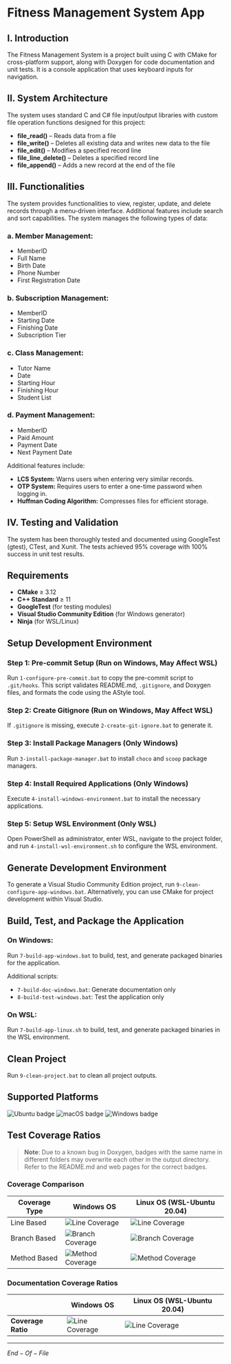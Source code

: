 # Fitness Management System App

## **I. Introduction**

The Fitness Management System is a project built using C with CMake for cross-platform support, along with Doxygen for code documentation and unit tests. It is a console application that uses keyboard inputs for navigation.

## **II. System Architecture**

The system uses standard C and C# file input/output libraries with custom file operation functions designed for this project:

- **file_read()** – Reads data from a file
- **file_write()** – Deletes all existing data and writes new data to the file
- **file_edit()** – Modifies a specified record line
- **file_line_delete()** – Deletes a specified record line
- **file_append()** – Adds a new record at the end of the file

## **III. Functionalities**

The system provides functionalities to view, register, update, and delete records through a menu-driven interface. Additional features include search and sort capabilities. The system manages the following types of data:

### **a. Member Management:**
- MemberID
- Full Name
- Birth Date
- Phone Number
- First Registration Date

### **b. Subscription Management:**
- MemberID
- Starting Date
- Finishing Date
- Subscription Tier

### **c. Class Management:**
- Tutor Name
- Date
- Starting Hour
- Finishing Hour
- Student List

### **d. Payment Management:**
- MemberID
- Paid Amount
- Payment Date
- Next Payment Date

Additional features include:
- **LCS System:** Warns users when entering very similar records.
- **OTP System:** Requires users to enter a one-time password when logging in.
- **Huffman Coding Algorithm:** Compresses files for efficient storage.

## **IV. Testing and Validation**

The system has been thoroughly tested and documented using GoogleTest (gtest), CTest, and Xunit. The tests achieved 95% coverage with 100% success in unit test results.

## **Requirements**

- **CMake** ≥ 3.12
- **C++ Standard** ≥ 11
- **GoogleTest** (for testing modules)
- **Visual Studio Community Edition** (for Windows generator)
- **Ninja** (for WSL/Linux)

## **Setup Development Environment**

### **Step 1: Pre-commit Setup** (Run on Windows, May Affect WSL)
Run `1-configure-pre-commit.bat` to copy the pre-commit script to `.git/hooks`. This script validates README.md, `.gitignore`, and Doxygen files, and formats the code using the AStyle tool.

### **Step 2: Create Gitignore** (Run on Windows, May Affect WSL)
If `.gitignore` is missing, execute `2-create-git-ignore.bat` to generate it.

### **Step 3: Install Package Managers** (Only Windows)
Run `3-install-package-manager.bat` to install `choco` and `scoop` package managers.

### **Step 4: Install Required Applications** (Only Windows)
Execute `4-install-windows-environment.bat` to install the necessary applications.

### **Step 5: Setup WSL Environment** (Only WSL)
Open PowerShell as administrator, enter WSL, navigate to the project folder, and run `4-install-wsl-environment.sh` to configure the WSL environment.

## **Generate Development Environment**

To generate a Visual Studio Community Edition project, run `9-clean-configure-app-windows.bat`. Alternatively, you can use CMake for project development within Visual Studio.

## **Build, Test, and Package the Application**

### **On Windows:**
Run `7-build-app-windows.bat` to build, test, and generate packaged binaries for the application.

Additional scripts:
- `7-build-doc-windows.bat`: Generate documentation only
- `8-build-test-windows.bat`: Test the application only

### **On WSL:**
Run `7-build-app-linux.sh` to build, test, and generate packaged binaries in the WSL environment.

## **Clean Project**

Run `9-clean-project.bat` to clean all project outputs.

## **Supported Platforms**

![Ubuntu badge](assets/badge-ubuntu.svg)
![macOS badge](assets/badge-macos.svg)
![Windows badge](assets/badge-windows.svg)

## **Test Coverage Ratios**

> **Note**: Due to a known bug in Doxygen, badges with the same name in different folders may overwrite each other in the output directory. Refer to the README.md and web pages for the correct badges.

### **Coverage Comparison**

| Coverage Type | Windows OS                                                             | Linux OS (WSL-Ubuntu 20.04)                                              |
| ------------- | ---------------------------------------------------------------------- | ------------------------------------------------------------------------ |
| Line Based    | ![Line Coverage](assets/codecoveragelibwin/badge_linecoverage.svg)     | ![Line Coverage](assets/codecoverageliblinux/badge_linecoverage.svg)     |
| Branch Based  | ![Branch Coverage](assets/codecoveragelibwin/badge_branchcoverage.svg) | ![Branch Coverage](assets/codecoverageliblinux/badge_branchcoverage.svg) |
| Method Based  | ![Method Coverage](assets/codecoveragelibwin/badge_methodcoverage.svg) | ![Method Coverage](assets/codecoverageliblinux/badge_methodcoverage.svg) |

### **Documentation Coverage Ratios**

|                    | Windows OS                                                        | Linux OS (WSL-Ubuntu 20.04)                                         |
| ------------------ | ----------------------------------------------------------------- | ------------------------------------------------------------------- |
| **Coverage Ratio** | ![Line Coverage](assets/doccoveragelibwin/badge_linecoverage.svg) | ![Line Coverage](assets/doccoverageliblinux/badge_linecoverage.svg) |

---

$End-Of-File$

